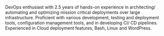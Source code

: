 DevOps enthusiast with 2.5 years of hands-on experience in architecting/ automating and optimizing
mission critical deployments over large infrastructure. Proficient with various development, testing and
deployment tools, configuration management tools, and in developing CI/ CD pipelines. Experienced in
Cloud deployment features, Bash, Linux and WordPress.


<!---
AsnaAli/AsnaAli is a ✨ special ✨ repository because its `README.md` (this file) appears on your GitHub profile.
You can click the Preview link to take a look at your changes.
--->
